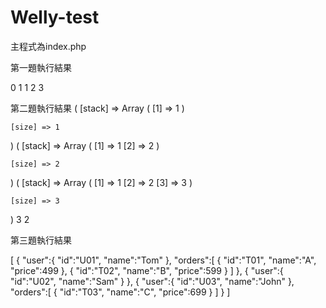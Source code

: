 # Welly-test

主程式為index.php

第一題執行結果

0
1
1
2
3

第二題執行結果
(
    [stack] => Array
        (
            [1] => 1
        )

    [size] => 1
)
(
    [stack] => Array
        (
            [1] => 1
            [2] => 2
        )

    [size] => 2
)
(
    [stack] => Array
        (
            [1] => 1
            [2] => 2
            [3] => 3
        )

    [size] => 3
)
3
2

第三題執行結果

[
   {
      "user":{
         "id":"U01",
         "name":"Tom"
      },
      "orders":[
         {
            "id":"T01",
            "name":"A",
            "price":499
         },
         {
            "id":"T02",
            "name":"B",
            "price":599
         }
      ]
   },
   {
      "user":{
         "id":"U02",
         "name":"Sam"
      }
   },
   {
      "user":{
         "id":"U03",
         "name":"John"
      },
      "orders":[
         {
            "id":"T03",
            "name":"C",
            "price":699
         }
      ]
   }
]
